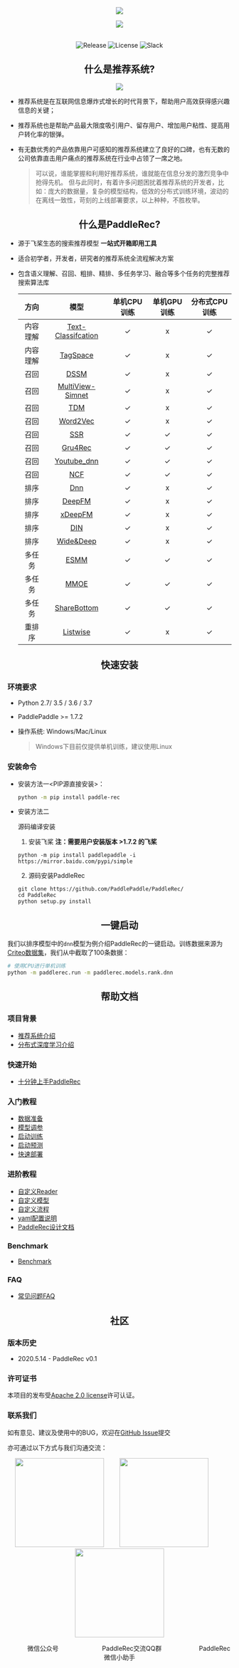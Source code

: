 <p align="center">
<img align="center" src="doc/imgs/logo.png">
<p>
<p align="center">
<img align="center" src="doc/imgs/structure.png">
<p>

<p align="center">
    <br>
    <img alt="Release" src="https://img.shields.io/badge/Release-0.1.0-yellowgreen">
    <img alt="License" src="https://img.shields.io/github/license/PaddlePaddle/Serving">
    <img alt="Slack" src="https://img.shields.io/badge/Join-Slack-green">
    <br>
<p>

<h2 align="center">什么是推荐系统?</h2>
<p align="center">
<img align="center" src="doc/imgs/rec-overview.png">
<p>

- 推荐系统是在互联网信息爆炸式增长的时代背景下，帮助用户高效获得感兴趣信息的关键；

- 推荐系统也是帮助产品最大限度吸引用户、留存用户、增加用户粘性、提高用户转化率的银弹。

- 有无数优秀的产品依靠用户可感知的推荐系统建立了良好的口碑，也有无数的公司依靠直击用户痛点的推荐系统在行业中占领了一席之地。

  > 可以说，谁能掌握和利用好推荐系统，谁就能在信息分发的激烈竞争中抢得先机。
  > 但与此同时，有着许多问题困扰着推荐系统的开发者，比如：庞大的数据量，复杂的模型结构，低效的分布式训练环境，波动的在离线一致性，苛刻的上线部署要求，以上种种，不胜枚举。

<h2 align="center">什么是PaddleRec?</h2>


- 源于飞桨生态的搜索推荐模型 **一站式开箱即用工具** 
- 适合初学者，开发者，研究者的推荐系统全流程解决方案
- 包含语义理解、召回、粗排、精排、多任务学习、融合等多个任务的完整推荐搜索算法库


    |   方向   |                                   模型                                    | 单机CPU训练 | 单机GPU训练 | 分布式CPU训练 |
    | :------: | :-----------------------------------------------------------------------: | :---------: | :---------: | :-----------: |
    | 内容理解 | [Text-Classifcation](models/contentunderstanding/classification/model.py) |      ✓      |      x      |       ✓       |
    | 内容理解 |         [TagSpace](models/contentunderstanding/tagspace/model.py)         |      ✓      |      x      |       ✓       |
    |   召回   |                    [DSSM](models/match/dssm/model.py)                     |      ✓      |      x      |       ✓       |
    |   召回   |        [MultiView-Simnet](models/match/multiview-simnet/model.py)         |      ✓      |      x      |       ✓       |
    |   召回   |                   [TDM](models/treebased/tdm/model.py)                    |      ✓      |      x      |       ✓       |
    |   召回   |                [Word2Vec](models/recall/word2vec/model.py)                |      ✓      |      x      |       ✓       |
    |   召回   |                     [SSR](models/recall/ssr/model.py)                     |      ✓      |      ✓      |       ✓       |
    |   召回   |                 [Gru4Rec](models/recall/gru4rec/model.py)                 |      ✓      |      ✓      |       ✓       |
    |   召回   |             [Youtube_dnn](models/recall/youtube_dnn/model.py)             |      ✓      |      ✓      |       ✓       |
    |   召回   |                     [NCF](models/recall/ncf/model.py)                     |      ✓      |      ✓      |       ✓       |
    |   排序   |                      [Dnn](models/rank/dnn/model.py)                      |      ✓      |      x      |       ✓       |
    |   排序   |                   [DeepFM](models/rank/deepfm/model.py)                   |      ✓      |      x      |       ✓       |
    |   排序   |                  [xDeepFM](models/rank/xdeepfm/model.py)                  |      ✓      |      x      |       ✓       |
    |   排序   |                      [DIN](models/rank/din/model.py)                      |      ✓      |      x      |       ✓       |
    |   排序   |                [Wide&Deep](models/rank/wide_deep/model.py)                |      ✓      |      x      |       ✓       |
    |  多任务  |                  [ESMM](models/multitask/esmm/model.py)                   |      ✓      |      ✓      |       ✓       |
    |  多任务  |                  [MMOE](models/multitask/mmoe/model.py)                   |      ✓      |      ✓      |       ✓       |
    |  多任务  |           [ShareBottom](models/multitask/share-bottom/model.py)           |      ✓      |      ✓      |       ✓       |
    |  重排序  |                [Listwise](models/rerank/listwise/model.py)                |      ✓      |      x      |       ✓       |





<h2 align="center">快速安装</h2>

### 环境要求
* Python 2.7/ 3.5 / 3.6 / 3.7
* PaddlePaddle  >= 1.7.2
* 操作系统: Windows/Mac/Linux

  > Windows下目前仅提供单机训练，建议使用Linux
  
### 安装命令

- 安装方法一<PIP源直接安装>：
  ```bash
  python -m pip install paddle-rec
  ```

- 安装方法二

  源码编译安装
  1. 安装飞桨  **注：需要用户安装版本 >1.7.2 的飞桨**

    ```shell
    python -m pip install paddlepaddle -i https://mirror.baidu.com/pypi/simple
    ```

  2. 源码安装PaddleRec

    ```
    git clone https://github.com/PaddlePaddle/PaddleRec/
    cd PaddleRec
    python setup.py install
    ```


<h2 align="center">一键启动</h2>

我们以排序模型中的`dnn`模型为例介绍PaddleRec的一键启动。训练数据来源为[Criteo数据集](https://www.kaggle.com/c/criteo-display-ad-challenge/)，我们从中截取了100条数据：

```bash
# 使用CPU进行单机训练
python -m paddlerec.run -m paddlerec.models.rank.dnn  
```


<h2 align="center">帮助文档</h2>

### 项目背景
* [推荐系统介绍](doc/rec_background.md)
* [分布式深度学习介绍](doc/ps_background.md)

### 快速开始
* [十分钟上手PaddleRec](doc/quick_start.md)

### 入门教程
* [数据准备](doc/slot_reader.md)
* [模型调参](doc/model.md)
* [启动训练](doc/train.md)
* [启动预测](doc/predict.md)
* [快速部署](doc/serving.md)


### 进阶教程
* [自定义Reader](doc/custom_reader.md)
* [自定义模型](doc/model_development.md)
* [自定义流程](doc/model_development.md)
* [yaml配置说明](doc/yaml.md)
* [PaddleRec设计文档](doc/design.md)

### Benchmark
* [Benchmark](doc/benchmark.md)

### FAQ
* [常见问题FAQ](doc/faq.md)


<h2 align="center">社区</h2>


### 版本历史
- 2020.5.14 - PaddleRec v0.1
  
### 许可证书
本项目的发布受[Apache 2.0 license](LICENSE)许可认证。

### 联系我们

如有意见、建议及使用中的BUG，欢迎在[GitHub Issue](https://github.com/PaddlePaddle/PaddleRec/issues)提交

亦可通过以下方式与我们沟通交流：

<p align="center"><img width="200" height="200"  src="doc/imgs/wechet.png"/>&#8194;&#8194;&#8194;&#8194;&#8194;<img width="200" height="200" margin="500" src="./doc/imgs/QQ_group.png"/>&#8194;&#8194;&#8194;&#8194;&#8194<img width="200" height="200"  src="doc/imgs/weixin_supporter.png"/></p>
<p align="center">  &#8194;&#8194;&#8194;&#8194;&#8194;&#8194;微信公众号&#8194;&#8194;&#8194;&#8194;&#8194;&#8194;&#8194;&#8194;&#8194;&#8194;&#8194;&#8194;&#8194;&#8194;PaddleRec交流QQ群&#8194;&#8194;&#8194;&#8194;&#8194;&#8194;&#8194;&#8194;&#8194;&#8194;&#8194;&#8194;PaddleRec微信小助手</p>